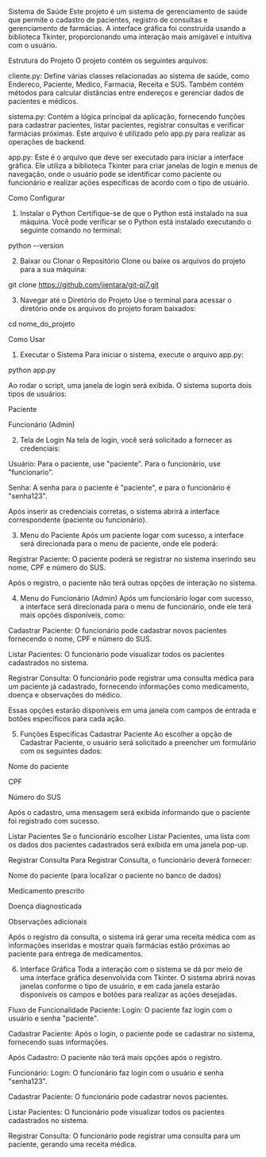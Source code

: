 Sistema de Saúde
Este projeto é um sistema de gerenciamento de saúde que permite o cadastro de pacientes, registro de consultas e gerenciamento de farmácias. A interface gráfica foi construída usando a biblioteca Tkinter, proporcionando uma interação mais amigável e intuitiva com o usuário.

Estrutura do Projeto
O projeto contém os seguintes arquivos:

cliente.py: Define várias classes relacionadas ao sistema de saúde, como Endereco, Paciente, Medico, Farmacia, Receita e SUS. Também contém métodos para calcular distâncias entre endereços e gerenciar dados de pacientes e médicos.

sistema.py: Contém a lógica principal da aplicação, fornecendo funções para cadastrar pacientes, listar pacientes, registrar consultas e verificar farmácias próximas. Este arquivo é utilizado pelo app.py para realizar as operações de backend.

app.py: Este é o arquivo que deve ser executado para iniciar a interface gráfica. Ele utiliza a biblioteca Tkinter para criar janelas de login e menus de navegação, onde o usuário pode se identificar como paciente ou funcionário e realizar ações específicas de acordo com o tipo de usuário.

Como Configurar
1. Instalar o Python
Certifique-se de que o Python está instalado na sua máquina. Você pode verificar se o Python está instalado executando o seguinte comando no terminal:

python --version


2. Baixar ou Clonar o Repositório
Clone ou baixe os arquivos do projeto para a sua máquina:

git clone https://github.com/jientara/git-pi7.git

3. Navegar até o Diretório do Projeto
Use o terminal para acessar o diretório onde os arquivos do projeto foram baixados:

cd nome_do_projeto

Como Usar
1. Executar o Sistema
Para iniciar o sistema, execute o arquivo app.py:

python app.py

Ao rodar o script, uma janela de login será exibida. O sistema suporta dois tipos de usuários:

Paciente

Funcionário (Admin)

2. Tela de Login
Na tela de login, você será solicitado a fornecer as credenciais:

Usuário: Para o paciente, use "paciente". Para o funcionário, use "funcionario".

Senha: A senha para o paciente é "paciente", e para o funcionário é "senha123".

Após inserir as credenciais corretas, o sistema abrirá a interface correspondente (paciente ou funcionário).

3. Menu do Paciente
Após um paciente logar com sucesso, a interface será direcionada para o menu de paciente, onde ele poderá:

Registrar Paciente: O paciente poderá se registrar no sistema inserindo seu nome, CPF e número do SUS.

Após o registro, o paciente não terá outras opções de interação no sistema.

4. Menu do Funcionário (Admin)
Após um funcionário logar com sucesso, a interface será direcionada para o menu de funcionário, onde ele terá mais opções disponíveis, como:

Cadastrar Paciente: O funcionário pode cadastrar novos pacientes fornecendo o nome, CPF e número do SUS.

Listar Pacientes: O funcionário pode visualizar todos os pacientes cadastrados no sistema.

Registrar Consulta: O funcionário pode registrar uma consulta médica para um paciente já cadastrado, fornecendo informações como medicamento, doença e observações do médico.

Essas opções estarão disponíveis em uma janela com campos de entrada e botões específicos para cada ação.

5. Funções Específicas
Cadastrar Paciente
Ao escolher a opção de Cadastrar Paciente, o usuário será solicitado a preencher um formulário com os seguintes dados:

Nome do paciente

CPF

Número do SUS

Após o cadastro, uma mensagem será exibida informando que o paciente foi registrado com sucesso.

Listar Pacientes
Se o funcionário escolher Listar Pacientes, uma lista com os dados dos pacientes cadastrados será exibida em uma janela pop-up.

Registrar Consulta
Para Registrar Consulta, o funcionário deverá fornecer:

Nome do paciente (para localizar o paciente no banco de dados)

Medicamento prescrito

Doença diagnosticada

Observações adicionais

Após o registro da consulta, o sistema irá gerar uma receita médica com as informações inseridas e mostrar quais farmácias estão próximas ao paciente para entrega de medicamentos.

6. Interface Gráfica
Toda a interação com o sistema se dá por meio de uma interface gráfica desenvolvida com Tkinter. O sistema abrirá novas janelas conforme o tipo de usuário, e em cada janela estarão disponíveis os campos e botões para realizar as ações desejadas.

Fluxo de Funcionalidade
Paciente:
Login: O paciente faz login com o usuário e senha "paciente".

Cadastrar Paciente: Após o login, o paciente pode se cadastrar no sistema, fornecendo suas informações.

Após Cadastro: O paciente não terá mais opções após o registro.

Funcionário:
Login: O funcionário faz login com o usuário e senha "senha123".

Cadastrar Paciente: O funcionário pode cadastrar novos pacientes.

Listar Pacientes: O funcionário pode visualizar todos os pacientes cadastrados no sistema.

Registrar Consulta: O funcionário pode registrar uma consulta para um paciente, gerando uma receita médica.